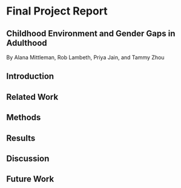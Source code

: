 # Final Project Report 
## Childhood Environment and Gender Gaps in Adulthood
By Alana Mittleman, Rob Lambeth, Priya Jain, and Tammy Zhou

## Introduction

## Related Work

## Methods

## Results

## Discussion

## Future Work




